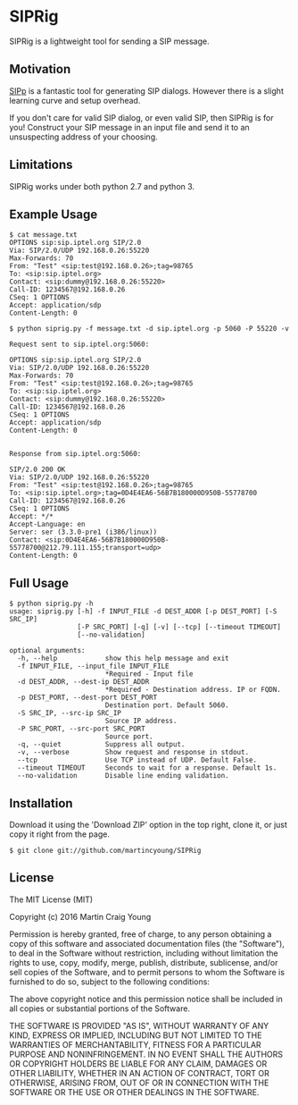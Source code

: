 # SIPRig

SIPRig is a lightweight tool for sending a SIP message.

## Motivation

[SIPp](http://sipp.sourceforge.net) is a fantastic tool for generating SIP dialogs.  However there is a slight learning curve and setup overhead.

If you don't care for valid SIP dialog, or even valid SIP, then SIPRig is for you!  Construct your SIP message in an input file and send it to an unsuspecting address of your choosing.

## Limitations

SIPRig works under both python 2.7 and python 3.

## Example Usage

    $ cat message.txt 
    OPTIONS sip:sip.iptel.org SIP/2.0
    Via: SIP/2.0/UDP 192.168.0.26:55220
    Max-Forwards: 70
    From: "Test" <sip:test@192.168.0.26>;tag=98765
    To: <sip:sip.iptel.org>
    Contact: <sip:dummy@192.168.0.26:55220>
    Call-ID: 1234567@192.168.0.26
    CSeq: 1 OPTIONS
    Accept: application/sdp
    Content-Length: 0

    $ python siprig.py -f message.txt -d sip.iptel.org -p 5060 -P 55220 -v

    Request sent to sip.iptel.org:5060:

    OPTIONS sip:sip.iptel.org SIP/2.0
    Via: SIP/2.0/UDP 192.168.0.26:55220
    Max-Forwards: 70
    From: "Test" <sip:test@192.168.0.26>;tag=98765
    To: <sip:sip.iptel.org>
    Contact: <sip:dummy@192.168.0.26:55220>
    Call-ID: 1234567@192.168.0.26
    CSeq: 1 OPTIONS
    Accept: application/sdp
    Content-Length: 0


    Response from sip.iptel.org:5060:

    SIP/2.0 200 OK
    Via: SIP/2.0/UDP 192.168.0.26:55220
    From: "Test" <sip:test@192.168.0.26>;tag=98765
    To: <sip:sip.iptel.org>;tag=0D4E4EA6-56B7B180000D950B-55778700
    Call-ID: 1234567@192.168.0.26
    CSeq: 1 OPTIONS
    Accept: */*
    Accept-Language: en
    Server: ser (3.3.0-pre1 (i386/linux))
    Contact: <sip:0D4E4EA6-56B7B180000D950B-55778700@212.79.111.155;transport=udp>
    Content-Length: 0

## Full Usage

    $ python siprig.py -h
    usage: siprig.py [-h] -f INPUT_FILE -d DEST_ADDR [-p DEST_PORT] [-S SRC_IP]
                     [-P SRC_PORT] [-q] [-v] [--tcp] [--timeout TIMEOUT]
                     [--no-validation]

    optional arguments:
      -h, --help            show this help message and exit
      -f INPUT_FILE, --input_file INPUT_FILE
                            *Required - Input file
      -d DEST_ADDR, --dest-ip DEST_ADDR
                            *Required - Destination address. IP or FQDN.
      -p DEST_PORT, --dest-port DEST_PORT
                            Destination port. Default 5060.
      -S SRC_IP, --src-ip SRC_IP
                            Source IP address.
      -P SRC_PORT, --src-port SRC_PORT
                            Source port.
      -q, --quiet           Suppress all output.
      -v, --verbose         Show request and response in stdout.
      --tcp                 Use TCP instead of UDP. Default False.
      --timeout TIMEOUT     Seconds to wait for a response. Default 1s.
      --no-validation       Disable line ending validation.

## Installation

Download it using the 'Download ZIP' option in the top right, clone it, or just copy it right from the page.

    $ git clone git://github.com/martincyoung/SIPRig

## License

The MIT License (MIT)

Copyright (c) 2016 Martin Craig Young

Permission is hereby granted, free of charge, to any person obtaining a copy
of this software and associated documentation files (the "Software"), to deal
in the Software without restriction, including without limitation the rights
to use, copy, modify, merge, publish, distribute, sublicense, and/or sell
copies of the Software, and to permit persons to whom the Software is
furnished to do so, subject to the following conditions:

The above copyright notice and this permission notice shall be included in all
copies or substantial portions of the Software.

THE SOFTWARE IS PROVIDED "AS IS", WITHOUT WARRANTY OF ANY KIND, EXPRESS OR
IMPLIED, INCLUDING BUT NOT LIMITED TO THE WARRANTIES OF MERCHANTABILITY,
FITNESS FOR A PARTICULAR PURPOSE AND NONINFRINGEMENT. IN NO EVENT SHALL THE
AUTHORS OR COPYRIGHT HOLDERS BE LIABLE FOR ANY CLAIM, DAMAGES OR OTHER
LIABILITY, WHETHER IN AN ACTION OF CONTRACT, TORT OR OTHERWISE, ARISING FROM,
OUT OF OR IN CONNECTION WITH THE SOFTWARE OR THE USE OR OTHER DEALINGS IN THE
SOFTWARE.
